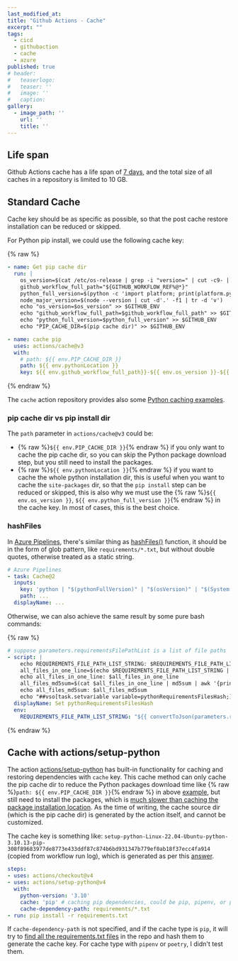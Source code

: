 ```yaml
---
last_modified_at:
title: "Github Actions - Cache"
excerpt: ""
tags:
  - cicd
  - githubaction
  - cache
  - azure
published: true
# header:
#   teaserlogo:
#   teaser: ''
#   image: ''
#   caption:
gallery:
  - image_path: ''
    url: ''
    title: ''
---
```


## Life span

Github Actions cache has a life span of [7 days](https://github.com/actions/toolkit/tree/main/packages/cache#actionscache), and the total size of all caches in a repository is limited to 10 GB.

## Standard Cache

Cache key should be as specific as possible, so that the post cache restore installation can be reduced or skipped.

For Python pip install, we could use the following cache key:

{% raw %}

```yaml
- name: Get pip cache dir
  run: |
    os_version=$(cat /etc/os-release | grep -i "version=" | cut -c9- | tr -d '"' | tr ' ' '_')
    github_workflow_full_path="${GITHUB_WORKFLOW_REF%@*}"
    python_full_version=$(python -c 'import platform; print(platform.python_version())')
    node_major_version=$(node --version | cut -d'.' -f1 | tr -d 'v')
    echo "os_version=$os_version" >> $GITHUB_ENV
    echo "github_workflow_full_path=$github_workflow_full_path" >> $GITHUB_ENV
    echo "python_full_version=$python_full_version" >> $GITHUB_ENV
    echo "PIP_CACHE_DIR=$(pip cache dir)" >> $GITHUB_ENV

- name: cache pip
  uses: actions/cache@v3
  with:
    # path: ${{ env.PIP_CACHE_DIR }}
    path: ${{ env.pythonLocation }}
    key: ${{ env.github_workflow_full_path}}-${{ env.os_version }}-${{ env.python_full_version }}-${{ env.node_major_version}}-${{ hashFiles('requirements/*.txt') }}
```

{% endraw %}

The `cache` action repository provides also some [Python caching examples](https://github.com/actions/cache/blob/main/examples.md#python---pip).

### pip cache dir vs pip install dir

The `path` parameter in `actions/cache@v3` could be:

- {% raw %}`${{ env.PIP_CACHE_DIR }}`{% endraw %} if you only want to cache the pip cache dir, so you can skip the Python package download step, but you still need to install the packages.
- {% raw %}`${{ env.pythonLocation }}`{% endraw %} if you want to cache the whole python installation dir, this is useful when you want to cache the `site-packages` dir, so that the `pip install` step can be reduced or skipped, this is also why we must use the {% raw %}`${{ env.os_version }}`, `${{ env.python_full_version }}`{% endraw %} in the cache key. In most of cases, this is the best choice.

### hashFiles

In [Azure Pipelines](https://learn.microsoft.com/en-us/azure/devops/pipelines/release/caching?view=azure-devops), there's similar thing as [hashFiles()](https://docs.github.com/en/actions/learn-github-actions/expressions#hashfiles) function, it should be in the form of glob pattern, like `requirements/*.txt`, but without double quotes, otherwise treated as a static string.

```yaml
# Azure Pipelines
- task: Cache@2
  inputs:
    key: 'python | "$(pythonFullVersion)" | "$(osVersion)" | "$(System.TeamProject)" | "$(Build.DefinitionName)" | "$(Agent.JobName)" | requirements/*.txt'
    path: ...
  displayName: ...
```

Otherwise, we can also achieve the same result by some pure bash commands:

{% raw %}

```yaml
# suppose parameters.requirementsFilePathList is a list of file paths
- script: |
    echo REQUIREMENTS_FILE_PATH_LIST_STRING: $REQUIREMENTS_FILE_PATH_LIST_STRING
    all_files_in_one_line=$(echo $REQUIREMENTS_FILE_PATH_LIST_STRING | jq  '. | join(" ")' -r)
    echo all_files_in_one_line: $all_files_in_one_line
    all_files_md5sum=$(cat $all_files_in_one_line | md5sum | awk '{print $1}')
    echo all_files_md5sum: $all_files_md5sum
    echo "##vso[task.setvariable variable=pythonRequirementsFilesHash;]$all_files_md5sum"
  displayName: Set pythonRequirementsFilesHash
  env:
    REQUIREMENTS_FILE_PATH_LIST_STRING: "${{ convertToJson(parameters.requirementsFilePathList) }}"
```

{% endraw %}

## Cache with actions/setup-python

The action [actions/setup-python](https://github.com/actions/setup-python#caching-packages-dependencies) has built-in functionality for caching and restoring dependencies with `cache` key. This cache method can only cache the pip cache dir to reduce the Python packages download time like {% raw %}`path: ${{ env.PIP_CACHE_DIR }}`{% endraw %} in above [example](#standard-cache), but still need to install the packages, which is [much slower than caching the package installation location](#pip-cache-dir-vs-pip-install-dir). As the time of writing, the cache source dir (which is the pip cache dir) is generated by the action itself, and cannot be customized.

The cache key is something like: `setup-python-Linux-22.04-Ubuntu-python-3.10.13-pip-308f89683977de8773e433ddf87c874b6bd931347b779ef0ab18f37ecc4fa914` (copied from workflow run log), which is generated as per this [answer](https://github.com/actions/setup-python/issues/732).

```yaml
steps:
- uses: actions/checkout@v4
- uses: actions/setup-python@v4
  with:
    python-version: '3.10'
    cache: 'pip' # caching pip dependencies, could be pip, pipenv, or poetry
    cache-dependency-path: requirements/*.txt
- run: pip install -r requirements.txt
```

If `cache-dependency-path` is not specified, and if the cache type is `pip`, it will try to [find all the requirements.txt files](https://docs.github.com/en/actions/automating-builds-and-tests/building-and-testing-python#caching-dependencies) in the repo and hash them to generate the cache key. For cache type with `pipenv` or `poetry`, I didn't test them.
